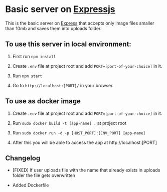 # Basic server on [Expressjs](https://expressjs.com/)

This is the basic server on [Express](https://expressjs.com/) that accepts only image files smaller than 10mb and saves them into uploads folder.

## To use this server in local environment:

1. First run
```npm install```

2. Create ```.env``` file at project root and add ```PORT=[port-of-your-choice]``` in it. 

3. Run 
```npm start```

4. Go to ```http://localhost:[PORT]/``` in your browser.

## To use as docker image
1. Create ```.env``` file at project root and add ```PORT=[port-of-your-choice]``` in it.

2. Run ```sudo docker build -t [app-name] .``` at project root

3. Run ```sudo docker run -d -p [HOST_PORT]:[ENV_PORT] [app-name]```

4. After this you will be able to access the app at http://localhost:[PORT]

## Changelog

- [FIXED] If user uploads file with the name that already exists in uploads folder the file gets overwritten

- Added Dockerfile
